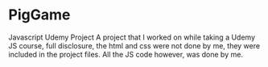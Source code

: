 # PigGame
Javascript Udemy Project
A project that I worked on while taking a Udemy JS course, full disclosure, the html and css were not done by me, they were included in the project files.
All the JS code however, was done by me.
